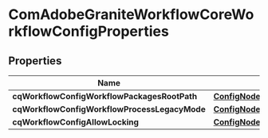 

# ComAdobeGraniteWorkflowCoreWorkflowConfigProperties

## Properties

Name | Type | Description | Notes
------------ | ------------- | ------------- | -------------
**cqWorkflowConfigWorkflowPackagesRootPath** | [**ConfigNodePropertyArray**](ConfigNodePropertyArray.md) |  |  [optional]
**cqWorkflowConfigWorkflowProcessLegacyMode** | [**ConfigNodePropertyBoolean**](ConfigNodePropertyBoolean.md) |  |  [optional]
**cqWorkflowConfigAllowLocking** | [**ConfigNodePropertyBoolean**](ConfigNodePropertyBoolean.md) |  |  [optional]



